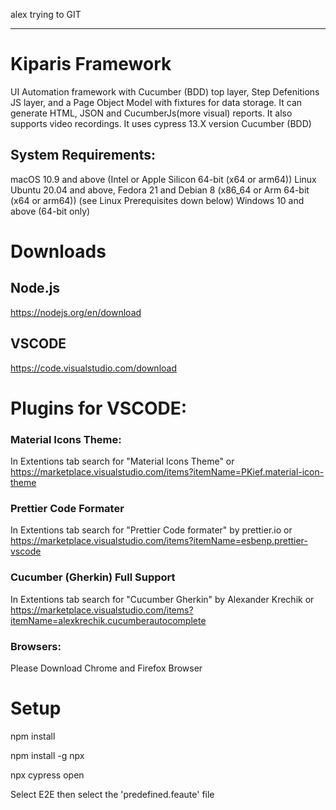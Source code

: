 alex trying to GIT 

--------------------
# Kiparis Framework

UI Automation framework with Cucumber (BDD) top layer, Step Defenitions JS layer, and a Page Object Model with fixtures for data storage.
It can generate HTML, JSON and CucumberJs(more visual) reports. It also supports video recordings.
It uses cypress 13.X version Cucumber (BDD)

## System Requirements:

macOS 10.9 and above (Intel or Apple Silicon 64-bit (x64 or arm64))
Linux Ubuntu 20.04 and above, Fedora 21 and Debian 8 (x86_64 or Arm 64-bit (x64 or arm64)) (see Linux Prerequisites down below)
Windows 10 and above (64-bit only)

# Downloads

## Node.js 
https://nodejs.org/en/download

## VSCODE
https://code.visualstudio.com/download

# Plugins for VSCODE:

### Material Icons Theme:
In Extentions tab search for "Material Icons Theme"
or 
https://marketplace.visualstudio.com/items?itemName=PKief.material-icon-theme

### Prettier Code Formater
In Extentions tab search for "Prettier Code formater" by prettier.io
or 
https://marketplace.visualstudio.com/items?itemName=esbenp.prettier-vscode

### Cucumber (Gherkin) Full Support
In Extentions tab search for "Cucumber Gherkin" by Alexander Krechik
or
https://marketplace.visualstudio.com/items?itemName=alexkrechik.cucumberautocomplete

### Browsers:
Please Download Chrome and Firefox Browser

# Setup

npm install

npm install -g npx

npx cypress open

Select E2E then select the 'predefined.feaute' file
